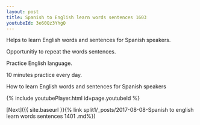 ```yaml
---
layout: post
title: Spanish to English learn words sentences 1603 
youtubeId: 3e60Qz3YhgQ
---
```

 
 
Helps to learn English words and sentences for Spanish speakers.

Opportunitiy to repeat the words sentences. 

Practice English language. 
 
10 minutes practice every day. 
 
How to learn English words and sentences for Spanish speakers 
 
{% include youtubePlayer.html id=page.youtubeId %}
 
 
[Next]({{ site.baseurl }}{% link  split1/_posts/2017-08-08-Spanish to english learn words sentences 1401 .md%})
 
